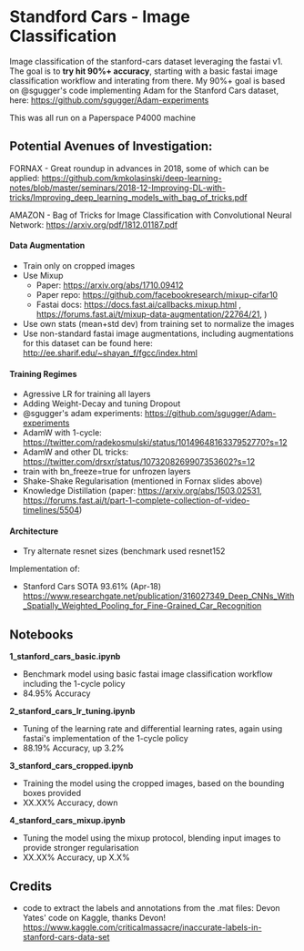 # Standford Cars  - Image Classification

Image classification of the stanford-cars dataset leveraging the fastai v1. The goal is to **try hit 90%+ accuracy**, starting with a basic fastai image classification workflow and interating from there. My 90%+ goal is based on @sgugger's code implementing Adam for the Stanford Cars dataset, here: https://github.com/sgugger/Adam-experiments

This was all run on a Paperspace P4000 machine

## Potential Avenues of Investigation:
FORNAX - Great roundup in advances in 2018, some of which can be applied: https://github.com/kmkolasinski/deep-learning-notes/blob/master/seminars/2018-12-Improving-DL-with-tricks/Improving_deep_learning_models_with_bag_of_tricks.pdf

AMAZON - Bag of Tricks for Image Classification with Convolutional Neural Network: https://arxiv.org/pdf/1812.01187.pdf

#### Data Augmentation
- Train only on cropped images
- Use Mixup 
    - Paper: https://arxiv.org/abs/1710.09412
    - Paper repo: https://github.com/facebookresearch/mixup-cifar10
    - Fastai docs: https://docs.fast.ai/callbacks.mixup.html , https://forums.fast.ai/t/mixup-data-augmentation/22764/21, )
- Use own stats (mean+std dev) from training set to normalize the images
- Use non-standard fastai image augmentations, including augmentations for this dataset can be found here: http://ee.sharif.edu/~shayan_f/fgcc/index.html 

#### Training Regimes
- Agressive LR for training all layers
- Adding Weight-Decay and tuning Dropout
- @sgugger's adam experiments: https://github.com/sgugger/Adam-experiments
- AdamW with 1-cycle: https://twitter.com/radekosmulski/status/1014964816337952770?s=12
- AdamW and other DL tricks: https://twitter.com/drsxr/status/1073208269907353602?s=12
- train with bn_freeze=true for unfrozen layers
- Shake-Shake Regularisation (mentioned in Fornax slides above)
- Knowledge Distillation (paper: https://arxiv.org/abs/1503.02531, https://forums.fast.ai/t/part-1-complete-collection-of-video-timelines/5504)

#### Architecture
- Try alternate resnet sizes (benchmark used resnet152

Implementation of:
- Stanford Cars SOTA 93.61% (Apr-18)  https://www.researchgate.net/publication/316027349_Deep_CNNs_With_Spatially_Weighted_Pooling_for_Fine-Grained_Car_Recognition


## Notebooks

**1_stanford_cars_basic.ipynb**

 - Benchmark model using basic fastai image classification workflow including the 1-cycle policy
 - 84.95% Accuracy
 
 **2_stanford_cars_lr_tuning.ipynb**

 - Tuning of the learning rate and differential learning rates, again using fastai's implementation of the 1-cycle policy
 - 88.19% Accuracy, up 3.2%
 
 **3_stanford_cars_cropped.ipynb**

 - Training the model using the cropped images, based on the bounding boxes provided
 - XX.XX% Accuracy, down 
 
 **4_stanford_cars_mixup.ipynb**

 - Tuning the model using the mixup protocol, blending input images to provide stronger regularisation
 - XX.XX% Accuracy, up X.X%
 
 
    
## Credits

- code to extract the labels and annotations from the .mat files: Devon Yates' code on Kaggle, thanks Devon! https://www.kaggle.com/criticalmassacre/inaccurate-labels-in-stanford-cars-data-set
